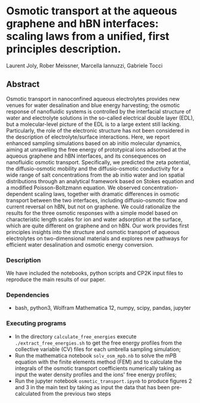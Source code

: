 # Osmotic transport at the aqueous graphene and hBN interfaces:  scaling laws from a unified, first principles description.

Laurent Joly, Rober Meissner, Marcella Iannuzzi, Gabriele Tocci

## Abstract

Osmotic transport in nanoconfined aqueous electrolytes provides new venues for water desalination and blue energy harvesting; the osmotic response of nanofluidic systems is controlled by the interfacial structure of water and electrolyte solutions in the so-called electrical double layer (EDL), but a molecular-level picture of the EDL is to a large extent still lacking.  Particularly, the role of the electronic  structure has not been considered in the description of electrolyte/surface interactions. Here, we report enhanced sampling simulations
based on ab initio molecular dynamics,  aiming at unravelling the free energy of prototypical  ions adsorbed at the aqueous graphene and hBN interfaces, and  its consequences on nanofluidic osmotic transport.  Specifically, we predicted the zeta potential, the diffusio-osmotic mobility and the diffusio-osmotic conductivity for a wide range of salt concentrations from the ab initio water and ion spatial distributions through an analytical
framework based on Stokes equation and a modified Poisson-Boltzmann equation. We observed concentration-dependent scaling laws,  together with  dramatic differences in osmotic transport  between the two interfaces, including diffusio-osmotic flow and current reversal on hBN, but not on graphene. We could rationalize the results for the three osmotic responses with a simple model based on characteristic length scales for ion and water adsorption at the surface, which are quite different on graphene and on hBN. Our work provides first principles insights into the structure and osmotic transport of aqueous electrolytes on two-dimensional materials and explores new pathways for efficient water desalination and osmotic energy conversion.

### Description

We have included the notebooks, python scripts and CP2K input files to reproduce the main results of our paper.

### Dependencies

* bash, python3, Wolfram Mathematica 12, numpy, scipy, pandas, jupyter

### Executing programs

* In the directory ```calculate_free_energies``` execute ```./extract_free_energies.sh``` to get the free energy profiles from the collective variable (CV) files for each umbrella sampling simulation;
* Run the mathematica notebook ```solv_osm_mpb.nb``` to solve the mPB equation with the finite elements method (FEM) and to calculate the integrals of the osmotic transport coefficients numerically taking as input the water density profiles and the ions' free energy profiles;
* Run the jupyter notebook ```osmotic_transport.ipynb``` to produce figures 2 and 3 in the main text by taking as input the data that has been pre-calculated from the previous two steps

